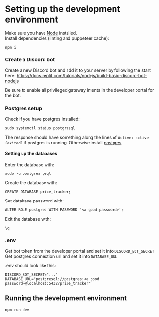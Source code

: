 # Setting up the development environment

Make sure you have [Node](https://nodejs.org/en) installed.  
Install dependencies (linting and puppeteer cache):

```
npm i
```

### Create a Discord bot

Create a new Discord bot and add it to your server by following the start here:
https://docs.replit.com/tutorials/nodejs/build-basic-discord-bot-nodejs

Be sure to enable all privileged gateway intents in the developer portal for the
bot.

### Postgres setup

Check if you have postgres installed:

```
sudo systemctl status postgresql
```

The response should have something along the lines of `Active: active (exited)`
if postgres is running. Otherwise install
[postgres](https://www.postgresql.org/).

#### Setting up the databases

Enter the database with:

```
sudo -u postgres psql
```

Create the database with:

```
CREATE DATABASE price_tracker;
```

Set database password with:

```
ALTER ROLE postgres WITH PASSWORD '<a good password>';
```

Exit the database with:

```
\q
```

### .env

Get bot token from the developer portal and set it into `DISCORD_BOT_SECRET` Get
postgres connection url and set it into `DATABASE_URL`

.env should look like this:

```
DISCORD_BOT_SECRET="..."
DATABASE_URL="postgresql://postgres:<a good password>@localhost:5432/price_tracker"
```

## Running the development environment

```
npm run dev
```
